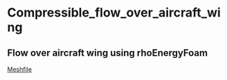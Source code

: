 # Compressible_flow_over_aircraft_wing
## Flow over aircraft wing using rhoEnergyFoam

[Meshfile](https://mega.nz/folder/EKEm3b5R#mGdxXxLcFOaUdnih2wxAtw)
